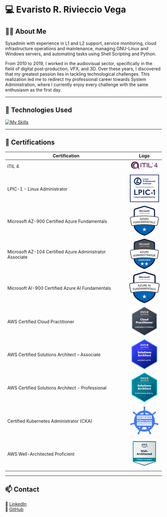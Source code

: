 # 💻 Evaristo R. Rivieccio Vega

## 👨‍💻 About Me

Sysadmin with experience in L1 and L2 support, service monitoring, cloud infrastructure operations and maintenance, managing GNU-Linux and Windows servers, and automating tasks using Shell Scripting and Python.  

From 2010 to 2019, I worked in the audiovisual sector, specifically in the field of digital post-production, VFX, and 3D. Over these years, I discovered that my greatest passion lies in tackling technological challenges. This realization led me to redirect my professional career towards System Administration, where I currently enjoy every challenge with the same enthusiasm as the first day.

---

## 🚀 Technologies Used
[![My Skills](https://skillicons.dev/icons?i=aws,azure,linux,bash,redhat,ubuntu,debian,windows,apple,kubernetes,py,cloudflare,redis,mongodb,mysql,github,git,fastapi,powershell,elasticsearch,bitbucket)](https://skillicons.dev)

---

## 📜 Certifications

| Certification | Logo |
|--------------|------|
| ITIL 4 | <img src="imagenes/itil4-300x107-1.jpg" width="100"> |
| LPIC-1 - Linux Administrator | <img src="imagenes/LPIC-1-Small.png" width="100"> |
| Microsoft AZ-900 Certified Azure Fundamentals | <img src="imagenes/azure-fundamentals-600x600-1-300x300.png" width="100"> |
| Microsoft AZ-104 Certified Azure Administrator Associate | <img src="imagenes/azure-administrator-associate-600x600-1.png" width="100"> |
| Microsoft AI-900 Certified Azure AI Fundamentals | <img src="imagenes/ai900.png" width="100"> |
| AWS Certified Cloud Practitioner | <img src="imagenes/aws-certified-cloud-practitioner-2.png" width="100"> |
| AWS Certified Solutions Architect – Associate | <img src="imagenes/aws-certified-solutions-architect-associate-3.png" width="100"> |
| AWS Certified Solutions Architect - Professional | <img src="imagenes/AWS-Certified-Solutions-Architect-Professional_badge.69d82ff1b2861e1089539ebba906c70b011b928a.png" width="100"> |
| Certified Kubernetes Administrator (CKA) | <img src="imagenes/cka-certified-kubernetes-administrator.png" width="100"> |
| AWS Well-Architected Proficient | <img src="imagenes/well-architected-proficient-4.png" width="100"> |

---

## 📫 Contact

📧 [LinkedIn](https://www.linkedin.com/in/evaristorivieccio)  
📌 [GitHub](https://github.com/evaristorivi)
